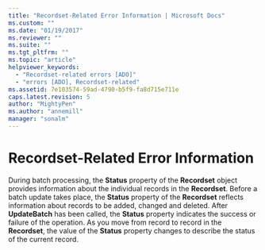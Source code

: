 ```yaml
---
title: "Recordset-Related Error Information | Microsoft Docs"
ms.custom: ""
ms.date: "01/19/2017"
ms.reviewer: ""
ms.suite: ""
ms.tgt_pltfrm: ""
ms.topic: "article"
helpviewer_keywords: 
  - "Recordset-related errors [ADO]"
  - "errors [ADO], Recordset-related"
ms.assetid: 7e103574-59ad-4790-b5f9-fa8d715e711e
caps.latest.revision: 5
author: "MightyPen"
ms.author: "annemill"
manager: "sonalm"
---
```

# Recordset-Related Error Information
During batch processing, the **Status** property of the **Recordset** object provides information about the individual records in the **Recordset**. Before a batch update takes place, the **Status** property of the **Recordset** reflects information about records to be added, changed and deleted. After **UpdateBatch** has been called, the **Status** property indicates the success or failure of the operation. As you move from record to record in the **Recordset**, the value of the **Status** property changes to describe the status of the current record.